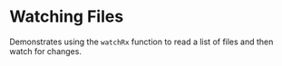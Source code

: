 # Watching Files

Demonstrates using the `watchRx` function to read a list of files and then watch
for changes.
